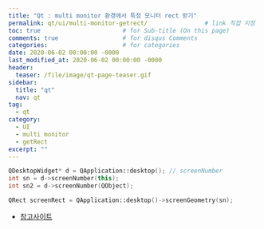 ```yaml
---
title: "Qt : multi monitor 환경에서 특정 모니터 rect 받기"
permalink: qt/ui/multi-monitor-getrect/                # link 직접 지정
toc: true                       # for Sub-title (On this page)
comments: true                  # for disqus Comments
categories:                     # for categories
date: 2020-06-02 00:00:00 -0000
last_modified_at: 2020-06-02 00:00:00 -0000
header:
  teaser: /file/image/qt-page-teaser.gif
sidebar:
  title: "qt"
  nav: qt
tag:
  - qt
category:
  - UI
  - multi monitor
  - getRect
excerpt: ""
---
```


```cpp
QDesktopWidget* d = QApplication::desktop(); // screenNumber
int sn = d->screenNumber(this);
int sn2 = d->screenNumber(QObject);

QRect screenRect = QApplication::desktop()->screenGeometry(sn);
```

* [참고사이트](https://stackoverflow.com/questions/48742152/force-qt-window-to-specific-screen)